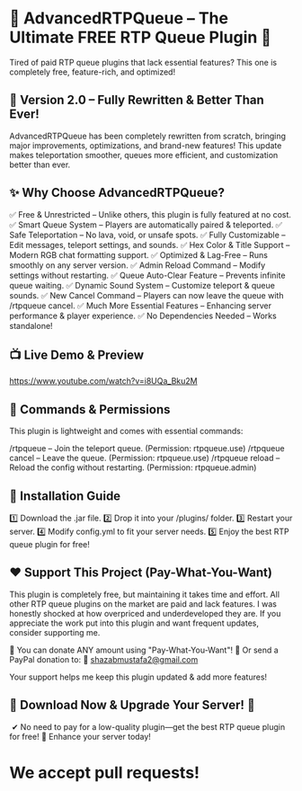 # 🔹 AdvancedRTPQueue – The Ultimate FREE RTP Queue Plugin 🔹
Tired of paid RTP queue plugins that lack essential features? This one is completely free, feature-rich, and optimized!​




## 🚀 Version 2.0 – Fully Rewritten & Better Than Ever!
AdvancedRTPQueue has been completely rewritten from scratch, bringing major improvements, optimizations, and brand-new features! This update makes teleportation smoother, queues more efficient, and customization better than ever.




## ✨ Why Choose AdvancedRTPQueue?


✅ Free & Unrestricted – Unlike others, this plugin is fully featured at no cost.
✅ Smart Queue System – Players are automatically paired & teleported.
✅ Safe Teleportation – No lava, void, or unsafe spots.
✅ Fully Customizable – Edit messages, teleport settings, and sounds.
✅ Hex Color & Title Support – Modern RGB chat formatting support.
✅ Optimized & Lag-Free – Runs smoothly on any server version.
✅ Admin Reload Command – Modify settings without restarting.
✅ Queue Auto-Clear Feature – Prevents infinite queue waiting.
✅ Dynamic Sound System – Customize teleport & queue sounds.
✅ New Cancel Command – Players can now leave the queue with /rtpqueue cancel.
✅ Much More Essential Features – Enhancing server performance & player experience.
✅ No Dependencies Needed – Works standalone!




## 📺 Live Demo & Preview
https://www.youtube.com/watch?v=i8UQa_Bku2M




## 📜 Commands & Permissions
This plugin is lightweight and comes with essential commands:

/rtpqueue – Join the teleport queue. (Permission: rtpqueue.use)
/rtpqueue cancel – Leave the queue. (Permission: rtpqueue.use)
/rtpqueue reload – Reload the config without restarting. (Permission: rtpqueue.admin)



## 🔧 Installation Guide
1️⃣ Download the .jar file.
2️⃣ Drop it into your /plugins/ folder.
3️⃣ Restart your server.
4️⃣ Modify config.yml to fit your server needs.
5️⃣ Enjoy the best RTP queue plugin for free!




## ❤️ Support This Project (Pay-What-You-Want)
This plugin is completely free, but maintaining it takes time and effort.
All other RTP queue plugins on the market are paid and lack features. I was honestly shocked at how overpriced and underdeveloped they are.
If you appreciate the work put into this plugin and want frequent updates, consider supporting me.

🔹 You can donate ANY amount using "Pay-What-You-Want"!
🔹 Or send a PayPal donation to:
📩 shazabmustafa2@gmail.com

Your support helps me keep this plugin updated & add more features!


## 🔻 Download Now & Upgrade Your Server! 🔻
​
✔ No need to pay for a low-quality plugin—get the best RTP queue plugin for free!
🚀 Enhance your server today!




# We accept pull requests!
